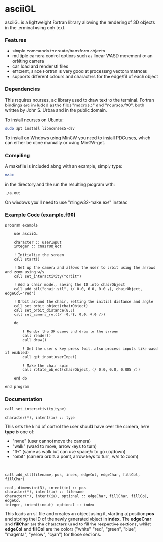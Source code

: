 # asciiGL

asciiGL is a lightweight Fortran library allowing the rendering of 3D objects in the terminal using only text.

### Features
 - simple commands to create/transform objects
 - multiple camera control options such as linear WASD movement or an orbiting camera
 - can load and render stl files
 - efficient, since Fortran is very good at processing vectors/matrices
 - supports different colours and characters for the edge/fill of each object

### Dependencies

This requires ncurses, a c library used to draw text to the terminal. Fortran bindings are included as the files "macros.c" and "ncurses.f90", both written by John S. Urban and in the public domain.

To install ncurses on Ubuntu:
```bash
sudo apt install libncurses5-dev
```

To install on Windows using MinGW you need to install PDCurses, which can either be done manually or using MinGW-get.

### Compiling

A makefile is included along with an example, simply type:
```bash
make
```
in the directory and the run the resulting program with:
```bash
./a.out
```

On windows you'll need to use "mingw32-make.exe" instead

### Example Code (example.f90)

```Fortran
program example

    use asciiGL

    character :: userInput
    integer :: chairObject

    ! Initialise the screen
    call start()

    ! Set up the camera and allows the user to orbit using the arrows and zoom using w/s
    call set_interactivity("orbit")

    ! Add a chair model, saving the ID into chairObject
    call add_stl("chair.stl", (/ 0.0, 6.0, 0.0 /), chairObject, edgeCol="red")

    ! Orbit around the chair, setting the initial distance and angle
    call set_orbit_object(chairObject)
    call set_orbit_distance(8.0)
    call set_camera_rot((/ -0.48, 0.0, 0.0 /))

    do

        ! Render the 3D scene and draw to the screen
        call render()
        call draw()

        ! Get the user's key press (will also process inputs like wasd if enabled)
        call get_input(userInput)

        ! Make the chair spin
        call rotate_object(chairObject, (/ 0.0, 0.0, 0.005 /))

    end do

end program

```

### Documentation

```Fortran
call set_interactivity(type)
```
```Fortran
character(*), intent(in) :: type
 ```
This sets the kind of control the user should have over the camera, here __type__ is one of:
 - "none" (user cannot move the camera)
 - "walk" (wasd to move, arrow keys to turn)
 - "fly" (same as walk but can use space/c to go up/down)
 - "orbit" (camera orbits a point, arrow keys to turn, w/s to zoom)

<br>

```Fortran
call add_stl(filename, pos, index, edgeCol, edgeChar, fillCol, fillChar)
```
```Fortran
real, dimension(3), intent(in) :: pos
character(*), intent(in) :: filename
character(*), intent(in), optional :: edgeChar, fillChar, fillCol, edgeCol
integer, intent(inout), optional :: index
 ```
This loads an stl file and creates an object using it, starting at position __pos__ and storing the ID of the newly generated object in __index__. The __edgeChar__ and __fillChar__ are the characters used to fill the respective sections, whilst __edgeCol__ and __fillCol__ are the colors ("white", "red", "green", "blue", "magenta", "yellow", "cyan") for those sections.
